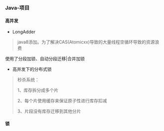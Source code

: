 ### Java-项目

#### 高并发

- LongAdder

> java8添加。为了解决CAS(Atomicxx)导致的大量线程空循环导致的资源浪费

使用了分段加锁、自动分段迁移|合并加锁


- 高并发下的分布式锁

> 秒杀系统：
>
> 1、库存拆分成多个片
>
> 2、每个片使用缓存来保证原子性进行库存扣减
>
> 3、片段没有库存迁移到其他分片



#### 锁




